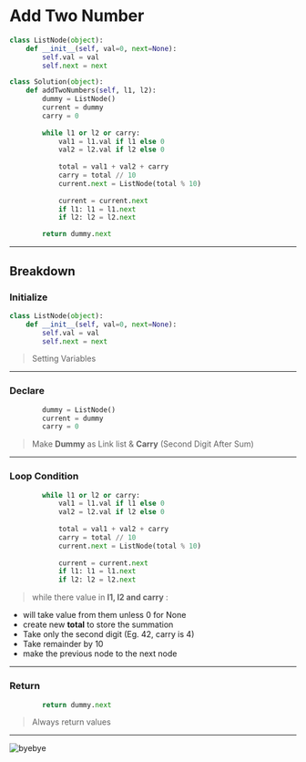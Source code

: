 # Add Two Number
```python
class ListNode(object):
    def __init__(self, val=0, next=None):
        self.val = val
        self.next = next

class Solution(object):
    def addTwoNumbers(self, l1, l2):
        dummy = ListNode()
        current = dummy
        carry = 0
        
        while l1 or l2 or carry:
            val1 = l1.val if l1 else 0
            val2 = l2.val if l2 else 0
            
            total = val1 + val2 + carry
            carry = total // 10
            current.next = ListNode(total % 10)
            
            current = current.next
            if l1: l1 = l1.next
            if l2: l2 = l2.next

        return dummy.next
```
---
## Breakdown
### Initialize
```py
class ListNode(object):
    def __init__(self, val=0, next=None):
        self.val = val
        self.next = next
```
> Setting Variables
---
### Declare
```py
        dummy = ListNode()
        current = dummy
        carry = 0
```
> Make **Dummy** as Link list & **Carry** (Second Digit After Sum)
---
### Loop Condition 
```py
        while l1 or l2 or carry:
            val1 = l1.val if l1 else 0
            val2 = l2.val if l2 else 0
            
            total = val1 + val2 + carry
            carry = total // 10
            current.next = ListNode(total % 10)
            
            current = current.next
            if l1: l1 = l1.next
            if l2: l2 = l2.next
```
> while there value in **l1, l2 and carry** :
- will take value from them unless 0 for None
- create new **total** to store the summation
- Take only the second digit (Eg. 42, carry is 4)
- Take remainder by 10
- make the previous node to the next node
---
### Return
```python
        return dummy.next
```
> Always return values
---
![byebye](https://media1.tenor.com/m/RvFKEEqUpnIAAAAC/deep-sea-creature-sea-creature.gif)